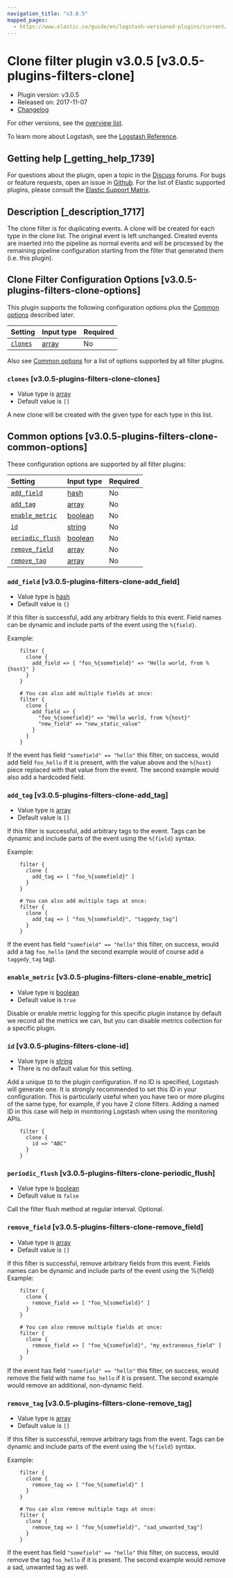 ```yaml
---
navigation_title: "v3.0.5"
mapped_pages:
  - https://www.elastic.co/guide/en/logstash-versioned-plugins/current/v3.0.5-plugins-filters-clone.html
---
```


# Clone filter plugin v3.0.5 [v3.0.5-plugins-filters-clone]

* Plugin version: v3.0.5
* Released on: 2017-11-07
* [Changelog](https://github.com/logstash-plugins/logstash-filter-clone/blob/v3.0.5/CHANGELOG.md)

For other versions, see the [overview list](filter-clone-index.md).

To learn more about Logstash, see the [Logstash Reference](https://www.elastic.co/guide/en/logstash/current/index.html).

## Getting help [_getting_help_1739]

For questions about the plugin, open a topic in the [Discuss](http://discuss.elastic.co) forums. For bugs or feature requests, open an issue in [Github](https://github.com/logstash-plugins/logstash-filter-clone). For the list of Elastic supported plugins, please consult the [Elastic Support Matrix](https://www.elastic.co/support/matrix#matrix_logstash_plugins).

## Description [_description_1717]

The clone filter is for duplicating events. A clone will be created for each type in the clone list. The original event is left unchanged. Created events are inserted into the pipeline as normal events and will be processed by the remaining pipeline configuration starting from the filter that generated them (i.e. this plugin).

## Clone Filter Configuration Options [v3.0.5-plugins-filters-clone-options]

This plugin supports the following configuration options plus the [Common options](v3-0-5-plugins-filters-clone.md#v3.0.5-plugins-filters-clone-common-options) described later.

| Setting | Input type | Required |
| :- | :- | :- |
| [`clones`](v3-0-5-plugins-filters-clone.md#v3.0.5-plugins-filters-clone-clones) | [array](/lsr/value-types.md#array) | No |

Also see [Common options](v3-0-5-plugins-filters-clone.md#v3.0.5-plugins-filters-clone-common-options) for a list of options supported by all filter plugins.

### `clones` [v3.0.5-plugins-filters-clone-clones]

* Value type is [array](/lsr/value-types.md#array)
* Default value is `[]`

A new clone will be created with the given type for each type in this list.

## Common options [v3.0.5-plugins-filters-clone-common-options]

These configuration options are supported by all filter plugins:

| Setting | Input type | Required |
| :- | :- | :- |
| [`add_field`](v3-0-5-plugins-filters-clone.md#v3.0.5-plugins-filters-clone-add_field) | [hash](/lsr/value-types.md#hash) | No |
| [`add_tag`](v3-0-5-plugins-filters-clone.md#v3.0.5-plugins-filters-clone-add_tag) | [array](/lsr/value-types.md#array) | No |
| [`enable_metric`](v3-0-5-plugins-filters-clone.md#v3.0.5-plugins-filters-clone-enable_metric) | [boolean](/lsr/value-types.md#boolean) | No |
| [`id`](v3-0-5-plugins-filters-clone.md#v3.0.5-plugins-filters-clone-id) | [string](/lsr/value-types.md#string) | No |
| [`periodic_flush`](v3-0-5-plugins-filters-clone.md#v3.0.5-plugins-filters-clone-periodic_flush) | [boolean](/lsr/value-types.md#boolean) | No |
| [`remove_field`](v3-0-5-plugins-filters-clone.md#v3.0.5-plugins-filters-clone-remove_field) | [array](/lsr/value-types.md#array) | No |
| [`remove_tag`](v3-0-5-plugins-filters-clone.md#v3.0.5-plugins-filters-clone-remove_tag) | [array](/lsr/value-types.md#array) | No |

### `add_field` [v3.0.5-plugins-filters-clone-add_field]

* Value type is [hash](/lsr/value-types.md#hash)
* Default value is `{}`

If this filter is successful, add any arbitrary fields to this event. Field names can be dynamic and include parts of the event using the `%{field}`.

Example:

```
    filter {
      clone {
        add_field => { "foo_%{somefield}" => "Hello world, from %{host}" }
      }
    }
```

```
    # You can also add multiple fields at once:
    filter {
      clone {
        add_field => {
          "foo_%{somefield}" => "Hello world, from %{host}"
          "new_field" => "new_static_value"
        }
      }
    }
```

If the event has field `"somefield" == "hello"` this filter, on success, would add field `foo_hello` if it is present, with the value above and the `%{host}` piece replaced with that value from the event. The second example would also add a hardcoded field.

### `add_tag` [v3.0.5-plugins-filters-clone-add_tag]

* Value type is [array](/lsr/value-types.md#array)
* Default value is `[]`

If this filter is successful, add arbitrary tags to the event. Tags can be dynamic and include parts of the event using the `%{field}` syntax.

Example:

```
    filter {
      clone {
        add_tag => [ "foo_%{somefield}" ]
      }
    }
```

```
    # You can also add multiple tags at once:
    filter {
      clone {
        add_tag => [ "foo_%{somefield}", "taggedy_tag"]
      }
    }
```

If the event has field `"somefield" == "hello"` this filter, on success, would add a tag `foo_hello` (and the second example would of course add a `taggedy_tag` tag).

### `enable_metric` [v3.0.5-plugins-filters-clone-enable_metric]

* Value type is [boolean](/lsr/value-types.md#boolean)
* Default value is `true`

Disable or enable metric logging for this specific plugin instance by default we record all the metrics we can, but you can disable metrics collection for a specific plugin.

### `id` [v3.0.5-plugins-filters-clone-id]

* Value type is [string](/lsr/value-types.md#string)
* There is no default value for this setting.

Add a unique `ID` to the plugin configuration. If no ID is specified, Logstash will generate one. It is strongly recommended to set this ID in your configuration. This is particularly useful when you have two or more plugins of the same type, for example, if you have 2 clone filters. Adding a named ID in this case will help in monitoring Logstash when using the monitoring APIs.

```
    filter {
      clone {
        id => "ABC"
      }
    }
```

### `periodic_flush` [v3.0.5-plugins-filters-clone-periodic_flush]

* Value type is [boolean](/lsr/value-types.md#boolean)
* Default value is `false`

Call the filter flush method at regular interval. Optional.

### `remove_field` [v3.0.5-plugins-filters-clone-remove_field]

* Value type is [array](/lsr/value-types.md#array)
* Default value is `[]`

If this filter is successful, remove arbitrary fields from this event. Fields names can be dynamic and include parts of the event using the %{field} Example:

```
    filter {
      clone {
        remove_field => [ "foo_%{somefield}" ]
      }
    }
```

```
    # You can also remove multiple fields at once:
    filter {
      clone {
        remove_field => [ "foo_%{somefield}", "my_extraneous_field" ]
      }
    }
```

If the event has field `"somefield" == "hello"` this filter, on success, would remove the field with name `foo_hello` if it is present. The second example would remove an additional, non-dynamic field.

### `remove_tag` [v3.0.5-plugins-filters-clone-remove_tag]

* Value type is [array](/lsr/value-types.md#array)
* Default value is `[]`

If this filter is successful, remove arbitrary tags from the event. Tags can be dynamic and include parts of the event using the `%{field}` syntax.

Example:

```
    filter {
      clone {
        remove_tag => [ "foo_%{somefield}" ]
      }
    }
```

```
    # You can also remove multiple tags at once:
    filter {
      clone {
        remove_tag => [ "foo_%{somefield}", "sad_unwanted_tag"]
      }
    }
```

If the event has field `"somefield" == "hello"` this filter, on success, would remove the tag `foo_hello` if it is present. The second example would remove a sad, unwanted tag as well.
